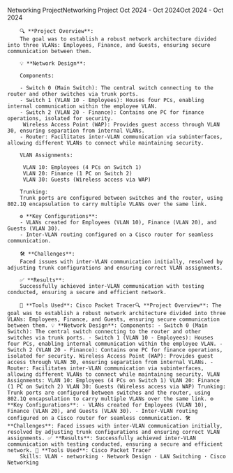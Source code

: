 
Networking ProjectNetworking Project
Oct 2024 - Oct 2024Oct 2024 - Oct 2024

        🔍 **Project Overview**:
        The goal was to establish a robust network architecture divided into three VLANs: Employees, Finance, and Guests, ensuring secure communication between them.

        💡 **Network Design**:

        Components:

        - Switch 0 (Main Switch): The central switch connecting to the router and other switches via trunk ports.
        - Switch 1 (VLAN 10 - Employees): Houses four PCs, enabling internal communication within the employee VLAN.
        - Switch 2 (VLAN 20 - Finance): Contains one PC for finance operations, isolated for security.
         Wireless Access Point (WAP): Provides guest access through VLAN 30, ensuring separation from internal VLANs.
        - Router: Facilitates inter-VLAN communication via subinterfaces, allowing different VLANs to connect while maintaining security.

        VLAN Assignments:

         VLAN 10: Employees (4 PCs on Switch 1)
         VLAN 20: Finance (1 PC on Switch 2)
         VLAN 30: Guests (Wireless access via WAP)

        Trunking:
        Trunk ports are configured between switches and the router, using 802.1Q encapsulation to carry multiple VLANs over the same link.

        ⚙️ **Key Configurations**:
        - VLANs created for Employees (VLAN 10), Finance (VLAN 20), and Guests (VLAN 30).
        - Inter-VLAN routing configured on a Cisco router for seamless communication.

        🛠️ **Challenges**:
        Faced issues with inter-VLAN communication initially, resolved by adjusting trunk configurations and ensuring correct VLAN assignments.

        ✅ **Results**:
        Successfully achieved inter-VLAN communication with testing conducted, ensuring a secure and efficient network.

        🚀 **Tools Used**: Cisco Packet Tracer🔍 **Project Overview**: The goal was to establish a robust network architecture divided into three VLANs: Employees, Finance, and Guests, ensuring secure communication between them. 💡 **Network Design**: Components: - Switch 0 (Main Switch): The central switch connecting to the router and other switches via trunk ports. - Switch 1 (VLAN 10 - Employees): Houses four PCs, enabling internal communication within the employee VLAN. - Switch 2 (VLAN 20 - Finance): Contains one PC for finance operations, isolated for security. Wireless Access Point (WAP): Provides guest access through VLAN 30, ensuring separation from internal VLANs. - Router: Facilitates inter-VLAN communication via subinterfaces, allowing different VLANs to connect while maintaining security. VLAN Assignments: VLAN 10: Employees (4 PCs on Switch 1) VLAN 20: Finance (1 PC on Switch 2) VLAN 30: Guests (Wireless access via WAP) Trunking: Trunk ports are configured between switches and the router, using 802.1Q encapsulation to carry multiple VLANs over the same link. ⚙️ **Key Configurations**: - VLANs created for Employees (VLAN 10), Finance (VLAN 20), and Guests (VLAN 30). - Inter-VLAN routing configured on a Cisco router for seamless communication. 🛠️ **Challenges**: Faced issues with inter-VLAN communication initially, resolved by adjusting trunk configurations and ensuring correct VLAN assignments. ✅ **Results**: Successfully achieved inter-VLAN communication with testing conducted, ensuring a secure and efficient network. 🚀 **Tools Used**: Cisco Packet Tracer
        Skills: VLAN · networking · Network Design · LAN Switching · Cisco Networking
